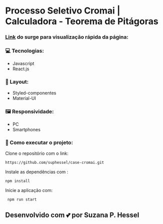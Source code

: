 # Processo Seletivo Cromai | Calculadora - Teorema de Pitágoras

### [Link](protective-toothpaste.surge.sh) do surge para visualização rápida da página: 

### 💻 Tecnologias: 
 - Javascript
 - React.js

### 🎨 Layout:
 - Styled-componentes
 - Material-UI

### 🖼️ Responsividade: 
 - PC 
 -  Smartphones

### 🔨 Como executar o projeto:

Clone o repositório com o link: 
```
https://github.com/suphessel/case-cromai.git
```
Instale as dependências com :

```
npm install
```
Inicie a aplicação com:
```
 npm run start
 ```

## Desenvolvido com 💕 por Suzana P. Hessel

